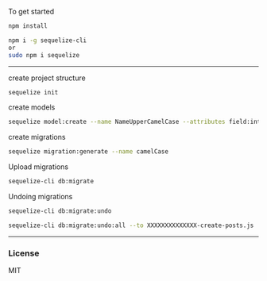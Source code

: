 To get started

```sh
npm install

npm i -g sequelize-cli
or
sudo npm i sequelize
```

---

create project structure

```sh
sequelize init
```

create models

```sh
sequelize model:create --name NameUpperCamelCase --attributes field:int,field:string
```

create migrations

```sh
sequelize migration:generate --name camelCase
```

Upload migrations

```sh
sequelize-cli db:migrate
```

Undoing migrations

```sh
sequelize-cli db:migrate:undo

sequelize-cli db:migrate:undo:all --to XXXXXXXXXXXXXX-create-posts.js
```

---

### License

MIT
